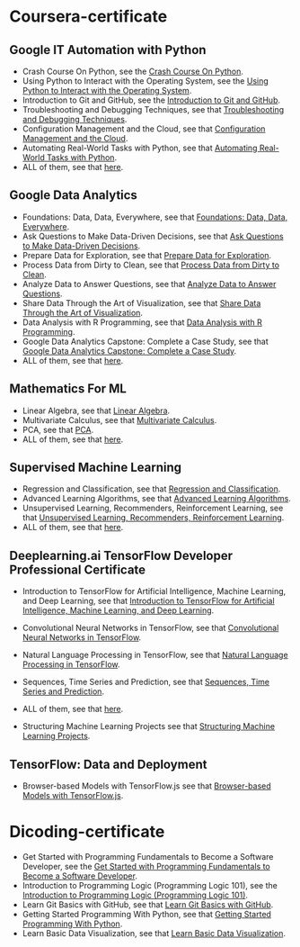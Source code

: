 # Coursera-certificate
## Google IT Automation with Python
* Crash Course On Python, see the [Crash Course On Python](https://www.coursera.org/account/accomplishments/verify/VEQHP458SACU).
* Using Python to Interact with the Operating System, see the [Using Python to Interact with the Operating System](https://www.coursera.org/account/accomplishments/verify/26T4RS3N7XR6).
* Introduction to Git and GitHub, see the [Introduction to Git and GitHub](https://www.coursera.org/account/accomplishments/verify/9B3PNF2SKYN3).
* Troubleshooting and Debugging Techniques, see that [Troubleshooting and Debugging Techniques](https://www.coursera.org/account/accomplishments/verify/ZA45253HWJNE).
* Configuration Management and the Cloud, see that [Configuration Management and the Cloud](https://www.coursera.org/account/accomplishments/verify/WLT22NGU89TF).
* Automating Real-World Tasks with Python, see that [Automating Real-World Tasks with Python](https://www.coursera.org/account/accomplishments/verify/WEDXG9AK2PZF).
* ALL of them, see that [here](https://www.coursera.org/account/accomplishments/professional-cert/JDSTKBNA4PX5).

## Google Data Analytics
* Foundations: Data, Data, Everywhere, see that [Foundations: Data, Data, Everywhere](https://www.coursera.org/account/accomplishments/verify/UHPDCWBXCAKK).
* Ask Questions to Make Data-Driven Decisions, see that [Ask Questions to Make Data-Driven Decisions](https://www.coursera.org/account/accomplishments/verify/EDVUF7YLAJSK).
* Prepare Data for Exploration, see that [Prepare Data for Exploration](https://www.coursera.org/account/accomplishments/verify/JK4LPUBBTQNT).
* Process Data from Dirty to Clean, see that [Process Data from Dirty to Clean](https://www.coursera.org/account/accomplishments/verify/M27ZN6MEYNGK).
* Analyze Data to Answer Questions, see that [Analyze Data to Answer Questions](https://www.coursera.org/account/accomplishments/verify/RDUJB5WKQXLX).
* Share Data Through the Art of Visualization, see that [Share Data Through the Art of Visualization](https://www.coursera.org/account/accomplishments/verify/Z5JKL4QFUKPB).
* Data Analysis with R Programming, see that [Data Analysis with R Programming](https://www.coursera.org/account/accomplishments/verify/CHJEXW2JGN89).
* Google Data Analytics Capstone: Complete a Case Study, see that [Google Data Analytics Capstone: Complete a Case Study](https://www.coursera.org/account/accomplishments/verify/3P7PYMXQSEQ6).
* ALL of them, see that [here](https://www.coursera.org/account/accomplishments/professional-cert/WAT3LBGXK4PY).

## Mathematics For ML
* Linear Algebra, see that [Linear Algebra](https://www.coursera.org/account/accomplishments/verify/QJPSPK2XD76V).
* Multivariate Calculus, see that [Multivariate Calculus](https://www.coursera.org/account/accomplishments/verify/HP8LSUUHYUDS).
* PCA, see that [PCA](https://www.coursera.org/account/accomplishments/verify/PQN5B22P6SXG).
* ALL of them, see that [here](https://www.coursera.org/account/accomplishments/specialization/X4EFRPXCR2SK).

## Supervised Machine Learning
* Regression and Classification, see that [Regression and Classification](https://www.coursera.org/account/accomplishments/verify/54GDQDW4UF34).
* Advanced Learning Algorithms, see that [Advanced Learning Algorithms](https://www.coursera.org/account/accomplishments/verify/K87YNLYSXYLW).
* Unsupervised Learning, Recommenders, Reinforcement Learning, see that [Unsupervised Learning, Recommenders, Reinforcement Learning](https://www.coursera.org/account/accomplishments/verify/GCGHMB37BRKR).
* ALL of them, see that [here](https://www.coursera.org/account/accomplishments/specialization/RY6FVCKMGJDN).

## Deeplearning.ai TensorFlow Developer Professional Certificate
* Introduction to TensorFlow for Artificial Intelligence, Machine Learning, and Deep Learning, see that [
Introduction to TensorFlow for Artificial Intelligence, Machine Learning, and Deep Learning](https://www.coursera.org/account/accomplishments/verify/L843PBF38PZG).
* Convolutional Neural Networks in TensorFlow, see that [Convolutional Neural Networks in TensorFlow](https://www.coursera.org/account/accomplishments/verify/DU7LV8W7GN2M).
* Natural Language Processing in TensorFlow, see that [Natural Language Processing in TensorFlow](https://www.coursera.org/account/accomplishments/verify/3XYY4NM2Z5YP).
* Sequences, Time Series and Prediction, see that [Sequences, Time Series and Prediction](https://www.coursera.org/account/accomplishments/verify/W3UTTGYA2W2S).
* ALL of them, see that [here](https://www.coursera.org/account/accomplishments/professional-cert/G2FCJEDMQJU4).

* Structuring Machine Learning Projects see that [Structuring Machine Learning Projects](https://www.coursera.org/account/accomplishments/verify/AD479UETKSSA).

## TensorFlow: Data and Deployment
* Browser-based Models with TensorFlow.js see that [Browser-based Models with TensorFlow.js](https://www.coursera.org/account/accomplishments/verify/YG4J3U46UUW2).

# Dicoding-certificate

* Get Started with Programming Fundamentals to Become a Software Developer, see the [Get Started with Programming Fundamentals to Become a Software Developer](https://www.dicoding.com/certificates/JLX1LR3O6X72).
* Introduction to Programming Logic (Programming Logic 101), see the [Introduction to Programming Logic (Programming Logic 101)](https://www.dicoding.com/certificates/07Z6GDRQMXQR).
* Learn Git Basics with GitHub, see that [Learn Git Basics with GitHub](https://www.dicoding.com/certificates/MEPJK3KG6X3V).
* Getting Started Programming With Python, see that [Getting Started Programming With Python](https://www.dicoding.com/certificates/81P28WRLYPOY).
* Learn Basic Data Visualization, see that [Learn Basic Data Visualization](https://www.dicoding.com/certificates/MEPJK675WX3V).
